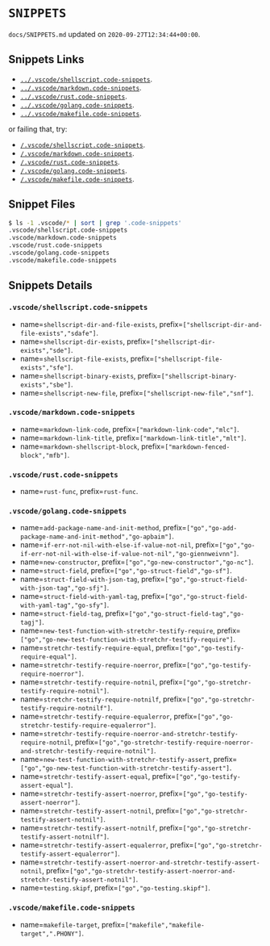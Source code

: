 # `SNIPPETS`

`docs/SNIPPETS.md` updated on `2020-09-27T12:34:44+00:00`.

## Snippets Links

* [`../.vscode/shellscript.code-snippets`](../.vscode/shellscript.code-snippets).
* [`../.vscode/markdown.code-snippets`](../.vscode/markdown.code-snippets).
* [`../.vscode/rust.code-snippets`](../.vscode/rust.code-snippets).
* [`../.vscode/golang.code-snippets`](../.vscode/golang.code-snippets).
* [`../.vscode/makefile.code-snippets`](../.vscode/makefile.code-snippets).

or failing that, try:

* [`/.vscode/shellscript.code-snippets`](/.vscode/shellscript.code-snippets).
* [`/.vscode/markdown.code-snippets`](/.vscode/markdown.code-snippets).
* [`/.vscode/rust.code-snippets`](/.vscode/rust.code-snippets).
* [`/.vscode/golang.code-snippets`](/.vscode/golang.code-snippets).
* [`/.vscode/makefile.code-snippets`](/.vscode/makefile.code-snippets).

## Snippet Files

```sh
$ ls -1 .vscode/* | sort | grep '.code-snippets'
.vscode/shellscript.code-snippets
.vscode/markdown.code-snippets
.vscode/rust.code-snippets
.vscode/golang.code-snippets
.vscode/makefile.code-snippets
```

## Snippets Details

### `.vscode/shellscript.code-snippets`

* name=`shellscript-dir-and-file-exists`, prefix=`["shellscript-dir-and-file-exists","sdafe"]`.
* name=`shellscript-dir-exists`, prefix=`["shellscript-dir-exists","sde"]`.
* name=`shellscript-file-exists`, prefix=`["shellscript-file-exists","sfe"]`.
* name=`shellscript-binary-exists`, prefix=`["shellscript-binary-exists","sbe"]`.
* name=`shellscript-new-file`, prefix=`["shellscript-new-file","snf"]`.

### `.vscode/markdown.code-snippets`

* name=`markdown-link-code`, prefix=`["markdown-link-code","mlc"]`.
* name=`markdown-link-title`, prefix=`["markdown-link-title","mlt"]`.
* name=`markdown-shellscript-block`, prefix=`["markdown-fenced-block","mfb"]`.

### `.vscode/rust.code-snippets`

* name=`rust-func`, prefix=`rust-func`.

### `.vscode/golang.code-snippets`

* name=`add-package-name-and-init-method`, prefix=`["go","go-add-package-name-and-init-method","go-apbaim"]`.
* name=`if-err-not-nil-with-else-if-value-not-nil`, prefix=`["go","go-if-err-not-nil-with-else-if-value-not-nil","go-giennweivnn"]`.
* name=`new-constructor`, prefix=`["go","go-new-constructor","go-nc"]`.
* name=`struct-field`, prefix=`["go","go-struct-field","go-sf"]`.
* name=`struct-field-with-json-tag`, prefix=`["go","go-struct-field-with-json-tag","go-sfj"]`.
* name=`struct-field-with-yaml-tag`, prefix=`["go","go-struct-field-with-yaml-tag","go-sfy"]`.
* name=`struct-field-tag`, prefix=`["go","go-struct-field-tag","go-tagj"]`.
* name=`new-test-function-with-stretchr-testify-require`, prefix=`["go","go-new-test-function-with-stretchr-testify-require"]`.
* name=`stretchr-testify-require-equal`, prefix=`["go","go-testify-require-equal"]`.
* name=`stretchr-testify-require-noerror`, prefix=`["go","go-testify-require-noerror"]`.
* name=`stretchr-testify-require-notnil`, prefix=`["go","go-stretchr-testify-require-notnil"]`.
* name=`stretchr-testify-require-notnilf`, prefix=`["go","go-stretchr-testify-require-notnilf"]`.
* name=`stretchr-testify-require-equalerror`, prefix=`["go","go-stretchr-testify-require-equalerror"]`.
* name=`stretchr-testify-require-noerror-and-stretchr-testify-require-notnil`, prefix=`["go","go-stretchr-testify-require-noerror-and-stretchr-testify-require-notnil"]`.
* name=`new-test-function-with-stretchr-testify-assert`, prefix=`["go","go-new-test-function-with-stretchr-testify-assert"]`.
* name=`stretchr-testify-assert-equal`, prefix=`["go","go-testify-assert-equal"]`.
* name=`stretchr-testify-assert-noerror`, prefix=`["go","go-testify-assert-noerror"]`.
* name=`stretchr-testify-assert-notnil`, prefix=`["go","go-stretchr-testify-assert-notnil"]`.
* name=`stretchr-testify-assert-notnilf`, prefix=`["go","go-stretchr-testify-assert-notnilf"]`.
* name=`stretchr-testify-assert-equalerror`, prefix=`["go","go-stretchr-testify-assert-equalerror"]`.
* name=`stretchr-testify-assert-noerror-and-stretchr-testify-assert-notnil`, prefix=`["go","go-stretchr-testify-assert-noerror-and-stretchr-testify-assert-notnil"]`.
* name=`testing.skipf`, prefix=`["go","go-testing.skipf"]`.

### `.vscode/makefile.code-snippets`

* name=`makefile-target`, prefix=`["makefile","makefile-target",".PHONY"]`.

